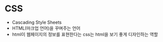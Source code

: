 # CSS

- Cascading Style Sheets
 - HTML(마크업 언어)을 꾸며주는 언어
 - html이 웹페이지의 정보를 표현한다는 css는 html을 보기 좋게 디자인하는 역할 
